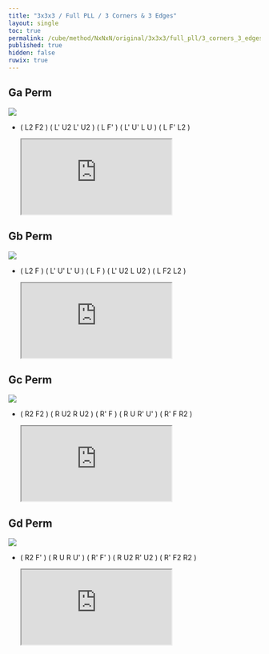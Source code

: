 ```yaml
---
title: "3x3x3 / Full PLL / 3 Corners & 3 Edges"
layout: single
toc: true
permalink: /cube/method/NxNxN/original/3x3x3/full_pll/3_corners_3_edges
published: true
hidden: false
ruwix: true
---
```


<head>
  <base target="_blank">
</head>



## Ga Perm

<a href="https://www.speedsolving.com/wiki/index.php/PLL#G_Permutation_:_a">
  <img
    class = "rotate"
    deg   = 90
    src   = "https://www.speedsolving.com/wiki/images/2/2f/G3.gif"
  />
</a>

- ( L2 F2 ) ( L' U2 L' U2 ) ( L F' ) ( L' U' L U ) ( L F' L2 )

  <iframe
    src = "https://ruwix.com/widget/3d/?alg=L2'%20F2%20L'%20U2%20L'%20U2%20L%20F'%20L'%20U'%20L%20U%20L%20F'%20L2'&solved=U-&hover=9&speed=500&flags=canvas"
  ></iframe>



## Gb Perm

<a href="https://www.speedsolving.com/wiki/index.php/PLL#G_Permutation_:_b">
  <img
    class = "rotate"
    deg   = 90
    src   = "https://www.speedsolving.com/wiki/images/4/4d/G2.gif"
  />
</a>

- ( L2 F ) ( L' U' L' U ) ( L F ) ( L' U2 L U2 ) ( L F2 L2 )

  <iframe
    src = "https://ruwix.com/widget/3d/?alg=L2'%20F%20L'%20U'%20L'%20U%20L%20F%20L'%20U2%20L%20U2%20L%20F2%20L2'&solved=U-&hover=9&speed=500&flags=canvas"
  ></iframe>



## Gc Perm

<a href="https://www.speedsolving.com/wiki/index.php/PLL#G_Permutation_:_c">
  <img
    class = "rotate"
    deg   = 270
    src   = "https://www.speedsolving.com/wiki/images/a/a6/G1.gif"
  />
</a>

- ( R2 F2 ) ( R U2 R U2 ) ( R' F ) ( R U R' U' ) ( R' F R2 )

  <iframe
    src = "https://ruwix.com/widget/3d/?alg=R2%20F2'%20R%20U2'%20R%20U2'%20R'%20F%20R%20U%20R'%20U'%20R'%20F%20R2&solved=U-&hover=9&speed=500&flags=canvas"
  ></iframe>



## Gd Perm

<a href="https://www.speedsolving.com/wiki/index.php/PLL#G_Permutation_:_d">
  <img
    class = "rotate"
    deg   = 270
    src   = "https://www.speedsolving.com/wiki/images/7/75/G.gif"
  />
</a>

- ( R2 F' ) ( R U R U' ) ( R' F' ) ( R U2 R' U2 ) ( R' F2 R2 )

  <iframe
    src = "https://ruwix.com/widget/3d/?alg=R2%20F'%20R%20U%20R%20U'%20R'%20F'%20R%20U2'%20R'%20U2'%20R'%20F2'%20R2&solved=U-&hover=9&speed=500&flags=canvas"
  ></iframe>
